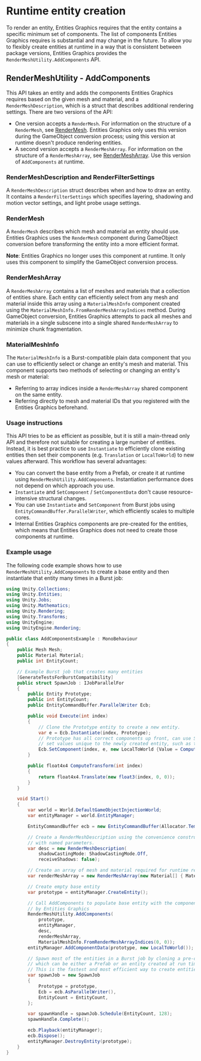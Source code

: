 # Runtime entity creation

To render an entity, Entities Graphics requires that the entity contains a specific minimum set of components. The list of components Entities Graphics requires is substantial and may change in the future. To allow you to flexibly create entities at runtime in a way that is consistent between package versions, Entities Graphics provides the `RenderMeshUtility.AddComponents` API.

## RenderMeshUtility - AddComponents

This API takes an entity and adds the components Entities Graphics requires based on the given mesh and material, and a `RenderMeshDescription`, which is a struct that describes additional rendering settings. There are two versions of the API:

- One version accepts a `RenderMesh`. For information on the structure of a `RenderMesh`, see [RenderMesh](#rendermesh). Entities Graphics only uses this version during the GameObject conversion process; using this version at runtime doesn't produce rendering entities.
- A second version accepts a `RenderMeshArray`. For information on the structure of a `RenderMeshArray`, see [RenderMeshArray](#rendermesharray). Use this version of `AddComponents` at runtime.

### RenderMeshDescription and RenderFilterSettings

A `RenderMeshDescription` struct describes when and how to draw an entity. It contains a `RenderFilterSettings` which specifies layering, shadowing and motion vector settings, and light probe usage settings.

### RenderMesh

A `RenderMesh` describes which mesh and material an entity should use. Entities Graphics uses the `RenderMesh` component during GameObject conversion before transforming the entity into a more efficient format.

**Note**: Entities Graphics no longer uses this component at runtime. It only uses this component to simplify the GameObject conversion process.

### RenderMeshArray

A `RenderMeshArray` contains a list of meshes and materials that a collection of entities share. Each entity can efficiently select from any mesh and material inside this array using a `MaterialMeshInfo` component created using the `MaterialMeshInfo.FromRenderMeshArrayIndices` method. During GameObject conversion, Entities Graphics attempts to pack all meshes and materials in a single subscene into a single shared `RenderMeshArray` to minimize chunk fragmentation.

### MaterialMeshInfo

The `MaterialMeshInfo` is a Burst-compatible plain data component that you can use to efficiently select or change an entity's mesh and material. This component supports two methods of selecting or changing an entity's mesh or material:

- Referring to array indices inside a `RenderMeshArray` shared component on the same entity.
- Referring directly to mesh and material IDs that you registered with the Entities Graphics beforehand.

### Usage instructions

This API tries to be as efficient as possible, but it is still a main-thread only API and therefore not suitable for creating a large number of entities. Instead, it is best practice to use `Instantiate` to efficiently clone existing entities then set their components (e.g. `Translation` or `LocalToWorld`) to new values afterward. This workflow has several advantages:

- You can convert the base entity from a Prefab, or create it at runtime using `RenderMeshUtility.AddComponents`. Instantiation performance does not depend on which approach you use.
- `Instantiate` and `SetComponent` / `SetComponentData` don't cause resource-intensive structural changes.
- You can use `Instantiate` and `SetComponent` from Burst jobs using `EntityCommandBuffer.ParallelWriter`, which efficiently scales to multiple cores.
- Internal Entities Graphics components are pre-created for the entities, which means that Entities Graphics does not need to create those components at runtime.

### Example usage

The following code example shows how to use `RenderMeshUtility.AddComponents` to create a base entity and then instantiate that entity many times in a Burst job:

```c#
using Unity.Collections;
using Unity.Entities;
using Unity.Jobs;
using Unity.Mathematics;
using Unity.Rendering;
using Unity.Transforms;
using UnityEngine;
using UnityEngine.Rendering;

public class AddComponentsExample : MonoBehaviour
{
    public Mesh Mesh;
    public Material Material;
    public int EntityCount;

    // Example Burst job that creates many entities
    [GenerateTestsForBurstCompatibility]
    public struct SpawnJob : IJobParallelFor
    {
        public Entity Prototype;
        public int EntityCount;
        public EntityCommandBuffer.ParallelWriter Ecb;

        public void Execute(int index)
        {
            // Clone the Prototype entity to create a new entity.
            var e = Ecb.Instantiate(index, Prototype);
            // Prototype has all correct components up front, can use SetComponent to
            // set values unique to the newly created entity, such as the transform.
            Ecb.SetComponent(index, e, new LocalToWorld {Value = ComputeTransform(index)});
        }

        public float4x4 ComputeTransform(int index)
        {
            return float4x4.Translate(new float3(index, 0, 0));
        }
    }

    void Start()
    {
        var world = World.DefaultGameObjectInjectionWorld;
        var entityManager = world.EntityManager;

        EntityCommandBuffer ecb = new EntityCommandBuffer(Allocator.TempJob);

        // Create a RenderMeshDescription using the convenience constructor
        // with named parameters.
        var desc = new RenderMeshDescription(
            shadowCastingMode: ShadowCastingMode.Off,
            receiveShadows: false);

        // Create an array of mesh and material required for runtime rendering.
        var renderMeshArray = new RenderMeshArray(new Material[] { Material }, new Mesh[] { Mesh });

        // Create empty base entity
        var prototype = entityManager.CreateEntity();

        // Call AddComponents to populate base entity with the components required
        // by Entities Graphics
        RenderMeshUtility.AddComponents(
            prototype,
            entityManager,
            desc,
            renderMeshArray,
            MaterialMeshInfo.FromRenderMeshArrayIndices(0, 0));
        entityManager.AddComponentData(prototype, new LocalToWorld());

        // Spawn most of the entities in a Burst job by cloning a pre-created prototype entity,
        // which can be either a Prefab or an entity created at run time like in this sample.
        // This is the fastest and most efficient way to create entities at run time.
        var spawnJob = new SpawnJob
        {
            Prototype = prototype,
            Ecb = ecb.AsParallelWriter(),
            EntityCount = EntityCount,
        };

        var spawnHandle = spawnJob.Schedule(EntityCount, 128);
        spawnHandle.Complete();

        ecb.Playback(entityManager);
        ecb.Dispose();
        entityManager.DestroyEntity(prototype);
    }
}
```
